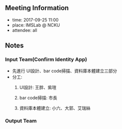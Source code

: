 ## Meeting Information

- time: 2017-09-25 11:00
- place: IMSLab @ NCKU
- attendee: all

## Notes

### Input Team(Confirm Identity App)
- 先進行 UI設計、bar code掃描、資料庫本體建立三部分
- 分工:  
  1. UI設計: 王胖、紫瑄
  
  2. bar code掃描: 市長
  
  3. 資料庫本體建立: 小六、大郭、艾瑞絲

### Output Team
